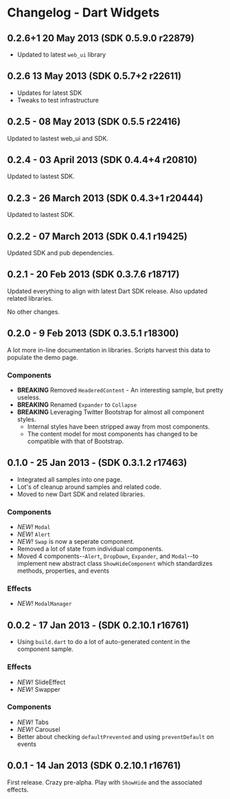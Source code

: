 # Changelog - Dart Widgets

## 0.2.6+1 20 May 2013 (SDK 0.5.9.0 r22879)

* Updated to latest `web_ui` library

## 0.2.6 13 May 2013 (SDK 0.5.7+2 r22611)

* Updates for latest SDK
* Tweaks to test infrastructure

## 0.2.5 - 08 May 2013 (SDK 0.5.5 r22416)

Updated to lastest web_ui and SDK.

## 0.2.4 - 03 April 2013 (SDK 0.4.4+4 r20810)

Updated to lastest SDK.

## 0.2.3 - 26 March 2013 (SDK 0.4.3+1 r20444)

Updated to lastest SDK.

## 0.2.2 - 07 March 2013 (SDK 0.4.1 r19425)

Updated SDK and pub dependencies.

## 0.2.1 - 20 Feb 2013 (SDK 0.3.7.6 r18717)

Updated everything to align with latest Dart SDK release. Also updated related libraries.

No other changes.

## 0.2.0 - 9 Feb 2013 (SDK 0.3.5.1 r18300)

A lot more in-line documentation in libraries. Scripts harvest this data to populate
the demo page.

### Components

* __BREAKING__ Removed `HeaderedContent` - An interesting sample, but pretty useless.
* __BREAKING__ Renamed `Expander` to `Collapse`
* __BREAKING__ Leveraging Twitter Bootstrap for almost all component styles.
    * Internal styles have been stripped away from most components.
    * The content model for most components has changed to be compatible with that of
    Bootstrap.

## 0.1.0 - 25 Jan 2013 - (SDK 0.3.1.2 r17463)

* Integrated all samples into one page.
* Lot's of cleanup around samples and related code.
* Moved to new Dart SDK and related libraries.

### Components

* _NEW!_ `Modal`
* _NEW!_ `Alert`
* _NEW!_ `Swap` is now a seperate component.
* Removed a lot of state from individual components.
* Moved 4 components--`Alert`, `DropDown`, `Expander`, and `Modal`--to implement new
abstract class `ShowHideComponent` which standardizes methods, properties, and events

### Effects

* _NEW!_ `ModalManager`

## 0.0.2 - 17 Jan 2013 - (SDK 0.2.10.1 r16761)

* Using `build.dart` to do a lot of auto-generated content in the component sample.

### Effects

* _NEW!_ SlideEffect
* _NEW!_ Swapper

### Components

* _NEW!_ Tabs
* _NEW!_ Carousel
* Better about checking `defaultPrevented` and using `preventDefault` on events

## 0.0.1 - 14 Jan 2013 (SDK 0.2.10.1 r16761)

First release. Crazy pre-alpha. Play with `ShowHide` and the associated effects.
